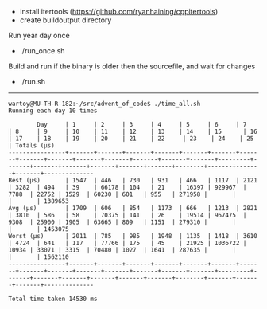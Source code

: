 - install itertools (https://github.com/ryanhaining/cppitertools)
- create buildoutput directory

Run year day once
- ./run_once.sh <year> <day>

Build and run <year> <day> if the binary is older then the sourcefile, and wait for changes
- ./run.sh <year> <day>


---
```
wartoy@MU-TH-R-182:~/src/advent_of_code$ ./time_all.sh 
Running each day 10 times

        Day     | 1     | 2     | 3     | 4     | 5     | 6     | 7     | 8     | 9     | 10    | 11    | 12    | 13    | 14    | 15      | 16    | 17    | 18    | 19    | 20    | 21    | 22     | 23    | 24    | 25    | Totals (µs)
----------------+-------+-------+-------+-------+-------+-------+-------+-------+-------+-------+-------+-------+-------+-------+---------+-------+-------+-------+-------+-------+-------+--------+-------+-------+-------+--------------
Best (µs)       | 1547  | 446   | 730   | 931   | 466   | 1117  | 2121  | 3282  | 494   | 39    | 66178 | 104   | 21    | 16397 | 929967  | 7788  | 22752 | 1529  | 60230 | 601   | 955   | 271958 |       |       |       | 1389653
Avg (µs)        | 1709  | 606   | 854   | 1173  | 666   | 1213  | 2821  | 3810  | 586   | 58    | 70375 | 141   | 26    | 19514 | 967475  | 9308  | 25900 | 1905  | 63665 | 809   | 1151  | 279310 |       |       |       | 1453075
Worst (µs)      | 2011  | 785   | 985   | 1948  | 1135  | 1418  | 3610  | 4724  | 641   | 117   | 77766 | 175   | 45    | 21925 | 1036722 | 10934 | 33071 | 3315  | 70480 | 1027  | 1641  | 287635 |       |       |       | 1562110
----------------+-------+-------+-------+-------+-------+-------+-------+-------+-------+-------+-------+-------+-------+-------+---------+-------+-------+-------+-------+-------+-------+--------+-------+-------+-------+--------------

Total time taken 14530 ms
```